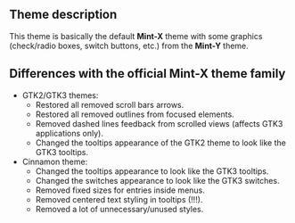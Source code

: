 
## Theme description

This theme is basically the default **Mint-X** theme with some graphics (check/radio boxes, switch buttons, etc.) from the **Mint-Y** theme.

## Differences with the official Mint-X theme family

- GTK2/GTK3 themes:
    - Restored all removed scroll bars arrows.
    - Restored all removed outlines from focused elements.
    - Removed dashed lines feedback from scrolled views (affects GTK3 applications only).
    - Changed the tooltips appearance of the GTK2 theme to look like the GTK3 tooltips.
- Cinnamon theme:
    - Changed the tooltips appearance to look like the GTK3 tooltips.
    - Changed the switches appearance to look like the GTK3 switches.
    - Removed fixed sizes for entries inside menus.
    - Removed centered text styling in tooltips (!!!).
    - Removed a lot of unnecessary/unused styles.
